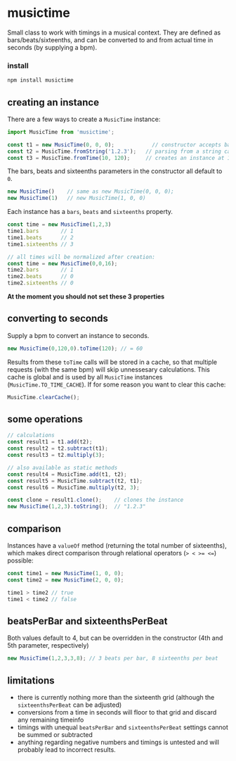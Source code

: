 # musictime

Small class to work with timings in a musical context. They are defined as bars/beats/sixteenths, and can be converted to and from actual time in seconds (by supplying a bpm).

### install

```sh
npm install musictime
```

## creating an instance
There are a few ways to create a `MusicTime` instance:
```javascript
import MusicTime from 'musictime';

const t1 = new MusicTime(0, 0, 0);            // constructor accepts bars, beats, sixteenths (all 0-based)
const t2 = MusicTime.fromString('1.2.3');   // parsing from a string can make data with a lot of timings much cleaner
const t3 = MusicTime.fromTime(10, 120);     // creates an instance at 10s (at 120bpm)
```

The bars, beats and sixteenths parameters in the constructor all default to `0`.
```javascript
new MusicTime()    // same as new MusicTime(0, 0, 0);
new MusicTime(1)   // new MusicTime(1, 0, 0)
```

Each instance has a `bars`, `beats` and `sixteenths` property.
```typescript
const time = new MusicTime(1,2,3)
time1.bars       // 1
time1.beats      // 2
time1.sixteenths // 3

// all times will be normalized after creation:
const time = new MusicTime(0,0,16); 
time2.bars       // 1
time2.beats      // 0
time2.sixteenths // 0
```
__At the moment you should not set these 3 properties__ 

## converting to seconds
Supply a bpm to convert an instance to seconds.
```javascript
new MusicTime(0,120,0).toTime(120); // = 60
```

Results from these `toTime` calls will be stored in a cache, so that multiple requests (with the same bpm) will skip unnessesary calculations. This cache is global and is used by all `MusicTime` instances (`MusicTime.TO_TIME_CACHE`). If for some reason you want to clear this cache:
```javascript
MusicTime.clearCache();
```

## some operations
```javascript
// calculations
const result1 = t1.add(t2);
const result2 = t2.subtract(t1);
const result3 = t2.multiply(3);

// also available as static methods
const result4 = MusicTime.add(t1, t2);
const result5 = MusicTime.subtract(t2, t1);
const result6 = MusicTime.multiply(t2, 3);

const clone = result1.clone();    // clones the instance
new MusicTime(1,2,3).toString();  // "1.2.3"
```

## comparison
Instances have a `valueOf` method (returning the total number of sixteenths), which makes direct comparison through relational operators (`> < >= <=`) possible:
```javascript
const time1 = new MusicTime(1, 0, 0);
const time2 = new MusicTime(2, 0, 0);

time1 > time2 // true
time1 < time2 // false
```

## beatsPerBar and sixteenthsPerBeat
Both values default to 4, but can be overridden in the constructor (4th and 5th parameter, respectively)

```javascript
new MusicTime(1,2,3,3,8); // 3 beats per bar, 8 sixteenths per beat
```


## limitations
- there is currently nothing more than the sixteenth grid (although the `sixteenthsPerBeat` can be adjusted)
- conversions from a time in seconds will floor to that grid and discard any remaining timeinfo
- timings with unequal `beatsPerBar` and `sixteenthsPerBeat` settings cannot be summed or subtracted
- anything regarding negative numbers and timings is untested and will probably lead to incorrect results.

